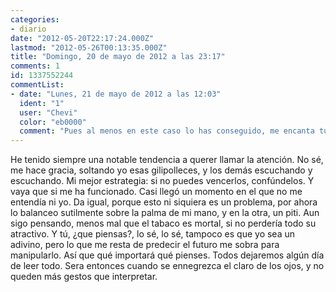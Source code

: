 ```yaml
---
categories:
- diario
date: "2012-05-20T22:17:24.000Z"
lastmod: "2012-05-26T00:13:35.000Z"
title: "Domingo, 20 de mayo de 2012 a las 23:17"
comments: 1
id: 1337552244
commentList:
- date: "Lunes, 21 de mayo de 2012 a las 12:03"
  ident: "1"
  user: "Chevi"
  color: "eb0000"
  comment: "Pues al menos en este caso lo has conseguido, me encanta tu manera de expresarte..."
---
```


He tenido siempre una notable tendencia a querer llamar la atención. No sé, me hace gracia, soltando yo esas gilipolleces, y los demás escuchando y escuchando. Mi mejor estrategia: si no puedes vencerlos, confúndelos. Y vaya que si me ha funcionado. Casi llegó un momento en el que no me entendía ni yo. Da igual, porque esto ni siquiera es un problema, por ahora lo balanceo sutilmente sobre la palma de mi mano, y en la otra, un piti. Aun sigo pensando, menos mal que el tabaco es mortal, si no perdería todo su atractivo. Y tú, ¿que piensas?, lo sé, lo sé, tampoco es que yo sea un adivino, pero lo que me resta de predecir el futuro me sobra para manipularlo. Así que qué importará qué pienses. Todos dejaremos algún día de leer todo. Sera entonces cuando se ennegrezca el claro de los ojos, y no queden más gestos que interpretar.
